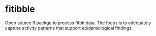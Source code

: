 # fitibble

Open source R packge to process fitbit data. The focus is to adequately capture activity patterns that support epidemiological findings.

